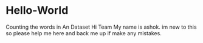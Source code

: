 # Hello-World
Counting the words in An Dataset
Hi Team My name is ashok.
im new to this so please help me here and back me up if make any mistakes.
